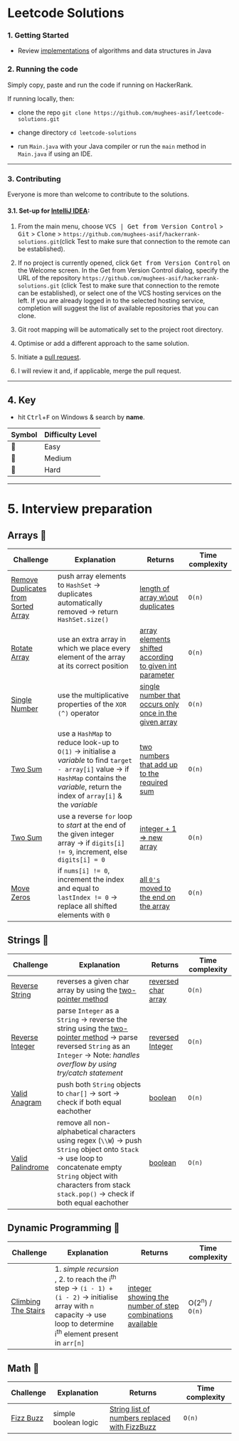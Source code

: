 # Leetcode Solutions

### 1. Getting Started

* Review <a href="https://github.com/mughees-asif/java-algorithms-datastructures">implementations</a> of algorithms and data structures in Java

### 2. Running the code 

Simply copy, paste and run the code if running on HackerRank.

If running locally, then: 

* clone the repo ```git clone https://github.com/mughees-asif/leetcode-solutions.git```

* change directory ```cd leetcode-solutions``` 

* run ```Main.java``` with your Java compiler or run the ```main``` method in ```Main.java``` if using an IDE.

----------------------------------------------------------------------------------------------

### 3. Contributing

Everyone is more than welcome to contribute to the solutions.

#### 3.1. Set-up for [IntelliJ IDEA](https://www.jetbrains.com/idea/download/#section=windows):

1. From the main menu, choose <kbd>VCS | Get from Version Control</kbd> > <kbd>Git</kbd> > <kbd>Clone</kbd> > ```https://github.com/mughees-asif/hackerrank-solutions.git```(click Test to make sure that connection to the remote can be established).

2. If no project is currently opened, click <kbd>Get from Version Control</kbd> on the Welcome screen. In the Get from Version Control dialog, specify the URL of the repository ```https://github.com/mughees-asif/hackerrank-solutions.git``` (click Test to make sure that connection to the remote can be established), or select one of the VCS hosting services on the left. If you are already logged in to the selected hosting service, completion will suggest the list of available repositories that you can clone.

3. Git root mapping will be automatically set to the project root directory.

4. Optimise or add a different approach to the same solution.

5. Initiate a [pull request](https://help.github.com/en/github/collaborating-with-issues-and-pull-requests/about-pull-requests).

6. I will review it and, if applicable, merge the pull request. 

----------------------------------------------------------------------------------------------

## 4. Key

* hit <kbd>Ctrl</kbd>+<kbd>F</kbd> on Windows & search by **name**.

| Symbol  | Difficulty Level |  
| ------------- | ------------- |
| :green_book: | Easy |
| :orange_book: | Medium |
| :closed_book: | Hard |

----------------------------------------------------------------------------------------------

# 5. Interview preparation

## Arrays :green_book:

| Challenge  | Explanation  | Returns | Time complexity |
| ------------- | ------------- | ------------- |------------- |
|  [Remove Duplicates from Sorted Array](https://leetcode.com/explore/interview/card/top-interview-questions-easy/92/array/727/) | push array elements to `HashSet` -> duplicates automatically removed -> return `HashSet.size()` | [length of array w\out duplicates](https://github.com/mughees-asif/leetcode-solutions/blob/master/Interviews/Arrays/Duplicates/src/com/mughees/Main.java) | `O(n)` |
|  [Rotate Array](https://leetcode.com/explore/interview/card/top-interview-questions-easy/92/array/646/) | use an extra array in which we place every element of the array at its correct position | [array elements shifted according to given int parameter](https://github.com/mughees-asif/leetcode-solutions/blob/master/Interviews/Arrays/RotateArray/src/com/mughees/Main.java) | `O(n)` |
|  [Single Number](https://leetcode.com/explore/interview/card/top-interview-questions-easy/92/array/549/) | use the multiplicative properties of the `XOR (^)` operator | [single number that occurs only once in the given array](https://github.com/mughees-asif/leetcode-solutions/blob/master/Interviews/Arrays/SingleNumber/src/com/mughees/Main.java) | `O(n)` |
|  [Two Sum](https://leetcode.com/explore/interview/card/top-interview-questions-easy/92/array/546/) | use a `HashMap` to reduce look-up to `O(1)` -> initialise a *variable* to find `target - array[i]` value -> if `HashMap` contains the *variable*, return the index of `array[i]` & the *variable* | [two numbers that add up to the required sum](https://github.com/mughees-asif/leetcode-solutions/blob/master/Interviews/Arrays/TwoSum/src/com/mughees/Main.java) | `O(n)` |
|  [Two Sum](https://leetcode.com/explore/interview/card/top-interview-questions-easy/92/array/559/) | use a reverse `for` loop to *start* at the end of the given integer array -> if `digits[i] != 9`, increment, else `digits[i] = 0` | [integer + 1 => new array](https://github.com/mughees-asif/leetcode-solutions/blob/master/Interviews/Arrays/TwoSum/src/com/mughees/Main.java) | `O(n)` |
|  [Move Zeros](https://leetcode.com/explore/interview/card/top-interview-questions-easy/92/array/567/) | if `nums[i] != 0`, increment the index and equal to `lastIndex != 0` -> replace all shifted elements with `0` | [all `0's` moved to the end on the array](https://github.com/mughees-asif/leetcode-solutions/blob/master/Interviews/Arrays/MoveZero/src/com/mughees/Main.java) | `O(n)` |

## Strings :green_book:

| Challenge  | Explanation  | Returns | Time complexity |
| ------------- | ------------- | ------------- |------------- |
|  [Reverse String](https://leetcode.com/explore/interview/card/top-interview-questions-easy/127/strings/879/) | reverses a given char array by using the [two-pointer method](https://leetcode.com/articles/two-pointer-technique/) | [reversed char array](https://github.com/mughees-asif/leetcode-solutions/blob/master/Interviews/Strings/ReverseString/src/com/mughees/Main.java) | `O(n)` |
|  [Reverse Integer](https://leetcode.com/explore/interview/card/top-interview-questions-easy/127/strings/880/) | parse `Integer` as a `String` -> reverse the string using the [two-pointer method](https://leetcode.com/articles/two-pointer-technique/) -> parse reversed `String` as an `Integer` -> Note: *handles overflow by using try/catch statement* | [reversed Integer](https://github.com/mughees-asif/leetcode-solutions/blob/master/Interviews/Strings/ReverseInteger/src/com/mughees/Main.java) | `O(n)` |
|  [Valid Anagram](https://leetcode.com/explore/interview/card/top-interview-questions-easy/127/strings/882/) | push both `String` objects to `char[]` -> sort -> check if both equal eachother | [boolean](https://github.com/mughees-asif/leetcode-solutions/blob/master/Interviews/Strings/ValidAnagram/src/com/mughees/Main.java) | `O(n)` |
|  [Valid Palindrome](https://leetcode.com/explore/interview/card/top-interview-questions-easy/127/strings/883/) | remove all non-alphabetical characters using regex (`\\W`) -> push `String` object onto `Stack` -> use loop to concatenate empty `String` object with characters from stack `stack.pop()` -> check if both equal eachother| [boolean](https://github.com/mughees-asif/leetcode-solutions/blob/master/Interviews/Strings/ValidPalindrome/src/com/mughees/Main.java) | `O(n)` |

## Dynamic Programming :green_book:

| Challenge  | Explanation  | Returns | Time complexity |
| ------------- | ------------- | ------------- |------------- |
|  [Climbing The Stairs](https://leetcode.com/explore/interview/card/top-interview-questions-easy/97/dynamic-programming/569/) | 1. *simple recursion* , 2. to reach the i<sup>th</sup> step -> `(i - 1) + (i - 2)` -> initialise array with `n` capacity -> use loop to determine i<sup>th</sup> element present in `arr[n]` | [integer showing the number of step combinations available](https://github.com/mughees-asif/leetcode-solutions/blob/master/Interviews/DynamicProgramming/ClimbingTheStairs/src/com/mughees/Main.java) | O(2<sup>n</sup>) / `O(n)` |

## Math :green_book:

| Challenge  | Explanation  | Returns | Time complexity |
| ------------- | ------------- | ------------- |------------- |
|  [Fizz Buzz](https://leetcode.com/explore/interview/card/top-interview-questions-easy/102/math/743/) | simple boolean logic | [String list of numbers replaced with FizzBuzz](https://github.com/mughees-asif/leetcode-solutions/blob/master/Interviews/Math/FizzBuzz/src/com/mughees/Main.java) | `O(n)` |





